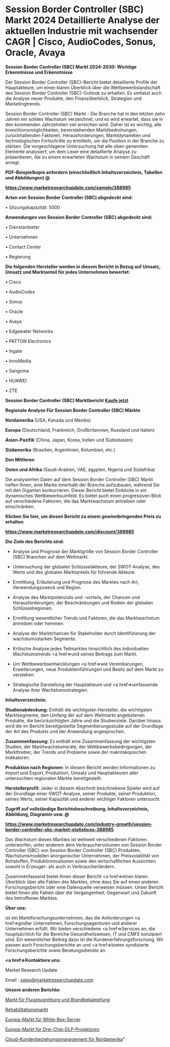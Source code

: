 # Session Border Controller (SBC) Markt 2024 Detaillierte Analyse der aktuellen Industrie mit wachsender CAGR | Cisco, AudioCodes, Sonus, Oracle, Avaya

<strong>Session Border Controller (SBC) Markt 2024-2030: Wichtige Erkenntnisse und Erkenntnisse</strong>

Der Session Border Controller (SBC)-Bericht bietet detaillierte Profile der Hauptakteure, um einen klaren Überblick über die Wettbewerbslandschaft des Session Border Controller (SBC)-Outlook zu erhalten. Es umfasst auch die Analyse neuer Produkte, den Finanzüberblick, Strategien und Marketingtrends.

Session Border Controller (SBC) Markt - Die Branche hat in den letzten zehn Jahren ein solides Wachstum verzeichnet, und es wird erwartet, dass sie in den kommenden Jahrzehnten viel erreichen wird. Daher ist es wichtig, alle Investitionsmöglichkeiten, bevorstehenden Marktbedrohungen, zurückhaltenden Faktoren, Herausforderungen, Marktdynamiken und technologischen Fortschritte zu ermitteln, um die Position in der Branche zu stärken. Die vorgeschlagene Untersuchung hat alle oben genannten Elemente analysiert, um dem Leser eine detaillierte Analyse zu präsentieren, die zu einem erwarteten Wachstum in seinem Geschäft anregt.



<strong><b>PDF-Beispielkopie anfordern (einschließlich Inhaltsverzeichnis, Tabellen und Abbildungen) @ </b></strong>

<strong><a href=https://www.marketresearchupdate.com/sample/388985>

<strong>https://www.marketresearchupdate.com/sample/388985</u></a></strong></strong>



<strong>Arten von Session Border Controller (SBC) abgedeckt sind:</strong>

• Sitzungskapazität: 5000



<strong>Anwendungen von Session Border Controller (SBC) abgedeckt sind:</strong>

• Dienstanbieter

• Unternehmen

• Contact Center

• Regierung



<strong>Die folgenden Hersteller werden in diesem Bericht in Bezug auf Umsatz, Umsatz und Marktanteil für jedes Unternehmen bewertet:</strong>

• Cisco

• AudioCodes

• Sonus

• Oracle

• Avaya

• Edgewater Networks

• PATTON Electronics

• Ingate

• InnoMedia

• Sangoma

• HUAWEI

• ZTE



<strong>Session Border Controller (SBC) Marktbericht <a href=https://www.marketresearchupdate.com/buynow/388985>Kaufe jetzt</a></strong>



<strong>Regionale Analyse Für Session Border Controller (SBC) Märkte</strong>



<strong>Nordamerika</strong> (USA, Kanada und Mexiko)



<strong>Europa</strong> (Deutschland, Frankreich, Großbritannien, Russland und Italien)



<strong>Asien-Pazifik</strong> (China, Japan, Korea, Indien und Südostasien)



<strong>Südamerika</strong> (Brasilien, Argentinien, Kolumbien, etc.)



<strong>Den Mittleren</strong> 

<strong>Osten und Afrika</strong> (Saudi-Arabien, VAE, ägypten, Nigeria und Südafrika)

Die analysierten Daten auf dem Session Border Controller (SBC) Markt helfen Ihnen, eine Marke innerhalb der Branche aufzubauen, während Sie mit den Giganten konkurrieren. Dieser Bericht bietet Einblicke in ein dynamisches Wettbewerbsumfeld. Es bietet auch einen progressiven Blick auf verschiedene Faktoren, die das Marktwachstum antreiben oder einschränken.



<strong>Klicken Sie hier, um diesen Bericht zu einem gewinnbringenden Preis zu erhalten
</strong>

<strong><a href=https://www.marketresearchupdate.com/discount/388985>https://www.marketresearchupdate.com/discount/388985</b></u></strong></a>



<strong>Die Ziele des Berichts sind:</strong>

- Analyse und Prognose der Marktgröße von Session Border Controller (SBC) Branchen auf dem Weltmarkt.

- Untersuchung der globalen Schlüsselakteure, der SWOT-Analyse, des Werts und des globalen Marktanteils für führende Akteure.

- Ermittlung, Erläuterung und Prognose des Marktes nach Art, Verwendungszweck und Region.

- Analyse des Marktpotenzials und -vorteils, der Chancen und Herausforderungen, der Beschränkungen und Risiken der globalen Schlüsselregionen.

- Ermittlung wesentlicher Trends und Faktoren, die das Marktwachstum antreiben oder hemmen.

- Analyse der Marktchancen für Stakeholder durch Identifizierung der wachstumsstarken Segmente.

- Kritische Analyse jedes Teilmarktes hinsichtlich des individuellen Wachstumstrends <a href=>und</a> seines Beitrags zum Markt.

- Um Wettbewerbsentwicklungen <a href=>wie</a> Vereinbarungen, Erweiterungen, neue Produkteinführungen und Besitz auf dem Markt zu verstehen.

- Strategische Darstellung der Hauptakteure und <a href=>umfas</a>sende Analyse ihrer Wachstumsstrategien.



<strong>Inhaltsverzeichnis:</strong>



<strong>Studienabdeckung:</strong> Enthält die wichtigsten Hersteller, die wichtigsten Marktsegmente, den Umfang der auf dem Weltmarkt angebotenen Produkte, die berücksichtigten Jahre und die Studienziele. Darüber hinaus wird die im Bericht bereitgestellte Segmentierungsstudie auf der Grundlage der Art des Produkts und der Anwendung angesprochen.



<strong>Zusammenfassung:</strong> Es enthält eine Zusammenfassung der wichtigsten Studien, der Marktwachstumsrate, der Wettbewerbsbedingungen, der Markttreiber, der Trends und Probleme sowie der makroskopischen Indikatoren.



<strong>Produktion nach Regionen:</strong> In diesem Bericht werden Informationen zu Import und Export, Produktion, Umsatz und Hauptakteuren aller untersuchten regionalen Märkte bereitgestellt.



<strong>Herstellerprofil:</strong> Jeder in diesem Abschnitt beschriebene Spieler wird auf der Grundlage einer SWOT-Analyse, seiner Produkte, seiner Produktion, seines Werts, seiner Kapazität und anderer wichtiger Faktoren untersucht.



<strong><b>Zugriff auf vollständige Berichtsbeschreibung, Inhaltsverzeichnis, Abbildung, Diagramm usw. @ </b></strong>

<strong><a href=https://www.marketresearchupdate.com/industry-growth/session-border-controller-sbc-market-statistices-388985>https://www.marketresearchupdate.com/industry-growth/session-border-controller-sbc-market-statistices-388985</a></strong>

Das Wachstum dieses Marktes ist weltweit verschiedenen Faktoren unterworfen, unter anderem dem Verbrauchervolumen von Session Border Controller (SBC) von Session Border Controller (SBC) Produkten, Wachstumsmodellen anorganischer Unternehmen, der Preisvolatilität von Rohstoffen, Produktinnovationen sowie den wirtschaftlichen Aussichten sowohl in Erzeuger- als auch in Verbraucherländern.

Zusammenfassend bietet Ihnen dieser Bericht <a href=>einen</a> klaren Überblick über alle Fakten des Marktes, ohne dass Sie auf einen anderen Forschungsbericht oder eine Datenquelle verweisen müssen. Unser Bericht bietet Ihnen alle Fakten über die Vergangenheit, Gegenwart und Zukunft des betroffenen Marktes.



<strong>Über uns:</strong>

 ist ein Marktforschungsunternehmen, das die Anforderungen <a href=>großer</a> Unternehmen, Forschungsagenturen und anderer Unternehmen erfüllt. Wir bieten verschiedene <a href=>Services</a> an, die hauptsächlich für die Bereiche Gesundheitswesen, IT und CMFE konzipiert sind. Ein wesentlicher Beitrag dazu ist die Kundenerfahrungsforschung. Wir passen auch Forschungsberichte an und <a href=>bieten</a> syndizierte Forschungsberichte sowie Beratungsdienste an.



<strong><a href=>Kontaktiere uns:</a></strong>

Market Research Update

Email : sales@marketresearchupdate.com



<strong>Unsere anderen Berichte:</strong>

<a href=https://www.linkedin.com/pulse/aircraft-rescue-firefighting-market-2023-2029-in-depth>Markt für Flugzeugrettung und Brandbekämpfung</a>

<a href=https://www.linkedin.com/pulse/rehabilitation-market-size-emerging>Rehabilitationsmarkt</a>

<a href=https://www.linkedin.com/pulse/europe-white-box-server-market-size-share-trends-growth>Europa-Markt für White-Box-Server</a>

<a href=https://www.linkedin.com/pulse/europe-three-chip-dlp-projector-market-2023-2030>Europa-Markt für Drei-Chip-DLP-Projektoren</a>

<a href=https://www.linkedin.com/pulse/north-america-cloud-customer-relationship-management>Cloud-Kundenbeziehungsmanagement für Nordamerika</a>"
